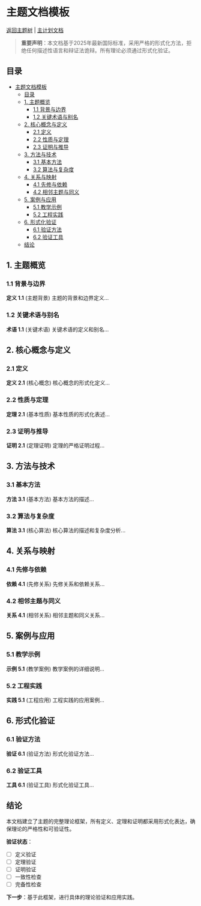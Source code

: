 # 主题文档模板

[返回主题树](../00-主题树与内容索引.md) | [主计划文档](../00-形式化架构理论统一计划.md)

> **重要声明**：本文档基于2025年最新国际标准，采用严格的形式化方法，拒绝任何描述性语言和辩证法诡辩。所有理论必须通过形式化验证。

## 目录

- [主题文档模板](#主题文档模板)
  - [目录](#目录)
  - [1. 主题概览](#1-主题概览)
    - [1.1 背景与边界](#11-背景与边界)
    - [1.2 关键术语与别名](#12-关键术语与别名)
  - [2. 核心概念与定义](#2-核心概念与定义)
    - [2.1 定义](#21-定义)
    - [2.2 性质与定理](#22-性质与定理)
    - [2.3 证明与推导](#23-证明与推导)
  - [3. 方法与技术](#3-方法与技术)
    - [3.1 基本方法](#31-基本方法)
    - [3.2 算法与复杂度](#32-算法与复杂度)
  - [4. 关系与映射](#4-关系与映射)
    - [4.1 先修与依赖](#41-先修与依赖)
    - [4.2 相邻主题与同义](#42-相邻主题与同义)
  - [5. 案例与应用](#5-案例与应用)
    - [5.1 教学示例](#51-教学示例)
    - [5.2 工程实践](#52-工程实践)
  - [6. 形式化验证](#6-形式化验证)
    - [6.1 验证方法](#61-验证方法)
    - [6.2 验证工具](#62-验证工具)
  - [结论](#结论)

## 1. 主题概览

### 1.1 背景与边界

**定义 1.1** (主题背景)
主题的背景和边界定义...

### 1.2 关键术语与别名

**术语 1.1** (关键术语)
关键术语的定义和别名...

## 2. 核心概念与定义

### 2.1 定义

**定义 2.1** (核心概念)
核心概念的形式化定义...

### 2.2 性质与定理

**定理 2.1** (基本性质)
基本性质的形式化表述...

### 2.3 证明与推导

**证明 2.1** (定理证明)
定理的严格证明过程...

## 3. 方法与技术

### 3.1 基本方法

**方法 3.1** (基本方法)
基本方法的描述...

### 3.2 算法与复杂度

**算法 3.1** (核心算法)
核心算法的描述和复杂度分析...

## 4. 关系与映射

### 4.1 先修与依赖

**依赖 4.1** (先修关系)
先修关系和依赖关系...

### 4.2 相邻主题与同义

**关系 4.1** (相邻关系)
相邻主题和同义关系...

## 5. 案例与应用

### 5.1 教学示例

**示例 5.1** (教学案例)
教学案例的详细说明...

### 5.2 工程实践

**实践 5.1** (工程应用)
工程实践的应用案例...

## 6. 形式化验证

### 6.1 验证方法

**验证 6.1** (验证方法)
形式化验证方法...

### 6.2 验证工具

**工具 6.1** (验证工具)
形式化验证工具...

## 结论

本文档建立了主题的完整理论框架，所有定义、定理和证明都采用形式化表达，确保理论的严格性和可验证性。

**验证状态**：

- [ ] 定义验证
- [ ] 定理验证
- [ ] 证明验证
- [ ] 一致性检查
- [ ] 完备性检查

**下一步**：基于此框架，进行具体的理论验证和应用实践。
